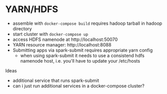 # YARN/HDFS

- assemble with `docker-compose build` requires hadoop tarball in hadoop directory
- start cluster with `docker-compose up`
- access HDFS namenode at http://localhost:50070
- YARN resource manager: http://localhost:8088
- Submitting apps via spark-submit requires appropriate yarn config
  - when using spark-submit it needs to use a consistend hdfs namenode host, i.e. you'll have to update your /etc/hosts

Ideas

- additional service that runs spark-submit
- can i just run additional services in a docker-compose cluster?


